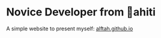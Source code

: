 # Novice Developer from 🌴ahiti

A simple website to present myself: [alftah.github.io](https://alftah.github.io)
